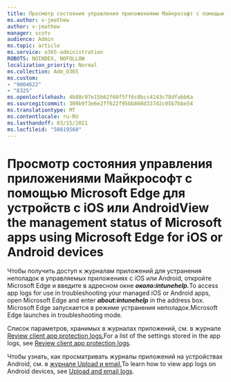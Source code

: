 ```yaml
---
title: Просмотр состояния управления приложениями Майкрософт с помощью Microsoft Edge для устройств с iOS или Android
ms.author: v-jmathew
author: v-jmathew
manager: scotv
audience: Admin
ms.topic: article
ms.service: o365-administration
ROBOTS: NOINDEX, NOFOLLOW
localization_priority: Normal
ms.collection: Adm_O365
ms.custom:
- "9004622"
- "8325"
ms.openlocfilehash: 4b88c97e15b62f68f5ff6c0bcc4243c78dfabb6a
ms.sourcegitcommit: 309b9f3e6e2ff622f95bb860d337d2c05b7bbe54
ms.translationtype: MT
ms.contentlocale: ru-RU
ms.lasthandoff: 03/15/2021
ms.locfileid: "50819560"
---
```

# <a name="view-the-management-status-of-microsoft-apps-using-microsoft-edge-for-ios-or-android-devices"></a><span data-ttu-id="84bda-102">Просмотр состояния управления приложениями Майкрософт с помощью Microsoft Edge для устройств с iOS или Android</span><span class="sxs-lookup"><span data-stu-id="84bda-102">View the management status of Microsoft apps using Microsoft Edge for iOS or Android devices</span></span>

<span data-ttu-id="84bda-103">Чтобы получить доступ к журналам приложений для устранения неполадок в управляемых приложениях с iOS или Android, откройте Microsoft Edge и введите в адресном окне ***около:intunehelp.***</span><span class="sxs-lookup"><span data-stu-id="84bda-103">To access app logs for use in troubleshooting your managed iOS or Android apps, open Microsoft Edge and enter ***about:intunehelp*** in the address box.</span></span> <span data-ttu-id="84bda-104">Microsoft Edge запускается в режиме устранения неполадок.</span><span class="sxs-lookup"><span data-stu-id="84bda-104">Microsoft Edge launches in troubleshooting mode.</span></span>

<span data-ttu-id="84bda-105">Список параметров, хранимых в журналах приложений, см. в журнале [Review client app protection logs.](https://go.microsoft.com/fwlink/?linkid=2141401)</span><span class="sxs-lookup"><span data-stu-id="84bda-105">For a list of the settings stored in the app logs, see [Review client app protection logs](https://go.microsoft.com/fwlink/?linkid=2141401).</span></span>

<span data-ttu-id="84bda-106">Чтобы узнать, как просматривать журналы приложений на устройствах Android, см. в [журнале Upload и email.](https://go.microsoft.com/fwlink/?linkid=2141408)</span><span class="sxs-lookup"><span data-stu-id="84bda-106">To learn how to view app logs on Android devices, see [Upload and email logs](https://go.microsoft.com/fwlink/?linkid=2141408).</span></span>
